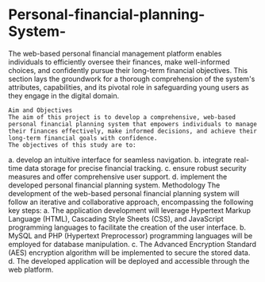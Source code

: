 # Personal-financial-planning-System-
The web-based personal financial management platform enables individuals to efficiently oversee their finances, make well-informed choices, and confidently pursue their long-term financial objectives. This section lays the groundwork for a thorough comprehension of the system's attributes, capabilities, and its pivotal role in safeguarding young users as they engage in the digital domain.

	Aim and Objectives
	The aim of this project is to develop a comprehensive, web-based personal financial planning system that empowers individuals to manage their finances effectively, make informed decisions, and achieve their long-term financial goals with confidence.
	The objectives of this study are to:
a.	develop an intuitive interface for seamless navigation.
b.	integrate real-time data storage for precise financial tracking.
c.	ensure robust security measures and offer comprehensive user support.
d.	implement the developed personal financial planning system.
	Methodology
The development of the web-based personal financial planning system will follow an iterative and collaborative approach, encompassing the following key steps: 
a.	The application development will leverage Hypertext Markup Language (HTML), Cascading Style Sheets (CSS), and JavaScript programming languages to facilitate the creation of the user interface. 
b.	 MySQL and PHP (Hypertext Preprocessor) programming languages will be employed for database manipulation. 
c.	The Advanced Encryption Standard (AES) encryption algorithm will be implemented to secure the stored data.
d.	The developed application will be deployed and accessible through the web platform.
